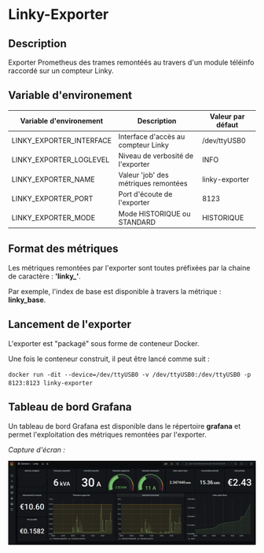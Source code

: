 # Linky-Exporter

## Description

Exporter Prometheus des trames remontéés au travers d'un module téléinfo raccordé sur un compteur Linky.

## Variable d'environement

| Variable d'environement | Description | Valeur par défaut |
| ------ | ------ | ------ |
| LINKY_EXPORTER_INTERFACE | Interface d'accès au compteur Linky | /dev/ttyUSB0 |
| LINKY_EXPORTER_LOGLEVEL | Niveau de verbosité de l'exporter | INFO |
| LINKY_EXPORTER_NAME | Valeur 'job' des métriques remontées | linky-exporter |
| LINKY_EXPORTER_PORT | Port d'écoute de l'exporter | 8123 |
| LINKY_EXPORTER_MODE | Mode HISTORIQUE ou STANDARD | HISTORIQUE |

## Format des métriques

Les métriques remontées par l'exporter sont toutes préfixées par la chaine de caractère : **'linky_'**.

Par exemple, l'index de base est disponible à travers la métrique : **linky_base**.

## Lancement de l'exporter

L'exporter est "packagé" sous forme de conteneur Docker. 

Une fois le conteneur construit, il peut être lancé comme suit :

`docker run -dit --device=/dev/ttyUSB0 -v /dev/ttyUSB0:/dev/ttyUSB0 -p 8123:8123 linky-exporter `

## Tableau de bord Grafana

Un tableau de bord Grafana est disponible dans le répertoire **grafana** et permet l'exploitation des métriques remontées par l'exporter.

_Capture d'écran :_

![capture d'écran Grafana](grafana/grafana.png "Capture d'écran Grafana")
